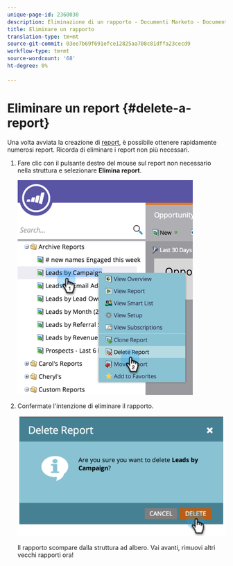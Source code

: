 ```yaml
---
unique-page-id: 2360030
description: Eliminazione di un rapporto - Documenti Marketo - Documentazione prodotto
title: Eliminare un rapporto
translation-type: tm+mt
source-git-commit: 03ee7b69f691efce12825aa708c81dffa23cecd9
workflow-type: tm+mt
source-wordcount: '68'
ht-degree: 0%

---
```



# Eliminare un report {#delete-a-report}

Una volta avviata la creazione di [report](/help/marketo/product-docs/reporting/basic-reporting/creating-reports/create-a-report-in-a-program.md), è possibile ottenere rapidamente numerosi report. Ricorda di eliminare i report non più necessari.

1. Fare clic con il pulsante destro del mouse sul report non necessario nella struttura e selezionare **Elimina report**.

   ![](assets/image2014-9-16-14-3a26-3a48.png)

1. Confermate l&#39;intenzione di eliminare il rapporto.

   ![](assets/image2014-9-16-14-3a26-3a53.png)

   Il rapporto scompare dalla struttura ad albero. Vai avanti, rimuovi altri vecchi rapporti ora!
